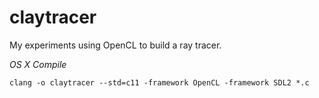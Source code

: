 claytracer
==========

My experiments using OpenCL to build a ray tracer.

*OS X Compile*

    clang -o claytracer --std=c11 -framework OpenCL -framework SDL2 *.c
